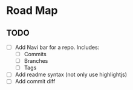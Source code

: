 Road Map
========

## TODO
- [ ] Add Navi bar for a repo. Includes:
  - [ ] Commits
  - [ ] Branches
  - [ ] Tags
- [ ] Add readme syntax (not only use highlightjs)
- [ ] Add commit diff